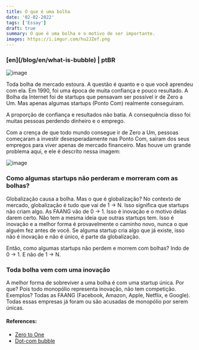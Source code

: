 ```yaml
---
title: O que é uma bolha
date: '02-02-2022'
tags: ['Essay']
draft: true
summary: O que é uma bolha e o motivo de ser importante.
images: https://i.imgur.com/hu2JZef.png
---
```


<h3>[en](/blog/en/what-is-bubble) | ptBR</h3>

![image](https://i.imgur.com/hu2JZef.png)

Toda bolha de mercado estoura. A questão é quanto e o que você aprendeu com ela. Em 1990, foi uma época de muita confiança e pouco resultado. A Bolha da Internet foi de startups que pensavam ser possível ir de Zero a Um. Mas apenas algumas startups (Ponto Com) realmente conseguiram.

A proporção de confiança e resultados não batia. A consequência disso foi muitas pessoas perdendo dinheiro e o emprego.

Com a crença de que todo mundo consegue ir de Zero a Um, pessoas começaram a investir desesperadamente nas Ponto Com, saíram dos seus empregos para viver apenas de mercado financeiro. Mas houve um grande problema aqui, e ele é descrito nessa imagem:

![image](https://i.imgur.com/SdFPAfn.png)

### Como algumas startups não perderam e morreram com as bolhas?

Globalização causa a bolha. Mas o que é globalização?
No contexto de mercado, globalização é tudo que vai de 1 -> N. Isso significa que startups não criam algo. As FAANG vão de 0 -> 1. Isso é inovação e o motivo delas darem certo. Não tem a mesma ideia que outras startups tem. Isso é inovação e a melhor forma é provavelmente o caminho novo, nunca o que alguém fez antes de você. Se alguma startup cria algo que já existe, isso não é inovação e não é único, é parte da globalização.

Então, como algumas startups não perdem e morrem com bolhas? Indo de 0 -> 1. E não de 1 -> N.

### Toda bolha vem com uma inovação

A melhor forma de sobreviver a uma bolha é com uma startup única. Por que? Pois todo monopólio representa inovação, não tem competição. Exemplos? Todas as FAANG (Facebook, Amazon, Apple, Netflix, e Google). Todas essas empresas já foram ou são acusadas de monopólio por serem únicas.

#### References:

- [Zero to One](https://www.amazon.com/Zero-One-Notes-Startups-Future/dp/0804139296)
- [Dot-com bubble](https://en.wikipedia.org/wiki/Dot-com_bubble)
